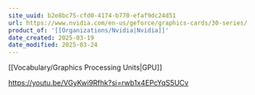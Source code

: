 ```yaml
---
site_uuid: b2e8bc75-cfd0-4174-b770-efaf9dc24d51
url: https://www.nvidia.com/en-us/geforce/graphics-cards/30-series/
product_of: '[[Organizations/Nvidia|Nvidia]]'
date_created: 2025-03-19
date_modified: 2025-03-24
---
```


[[Vocabulary/Graphics Processing Units|GPU]]

https://youtu.be/VGyKwi9Rfhk?si=rwb1x4EPcYqS5UCv